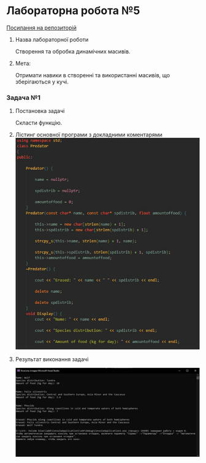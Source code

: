 #  Лабораторна робота №5
[Посилання на репозиторій](https://github.com/s1ntt/lab_5)

1. Назва лабораторної роботи
   
    Створення та обробка динамічних масивів.

2. Мета:

    Отримати навики в створенні та використанні масивів, що зберігаються у кучі. 
 
###  Задача №1

1. Постановка задачі

    Скласти функцію.

2. Лістинг основної програми з докладними коментарями
    ![Лістинг](/images/code_task_1.jpg)

3. Результат виконання задачі

    ![Скріншот до задачі номер один](/images/result_task_1.jpg)
